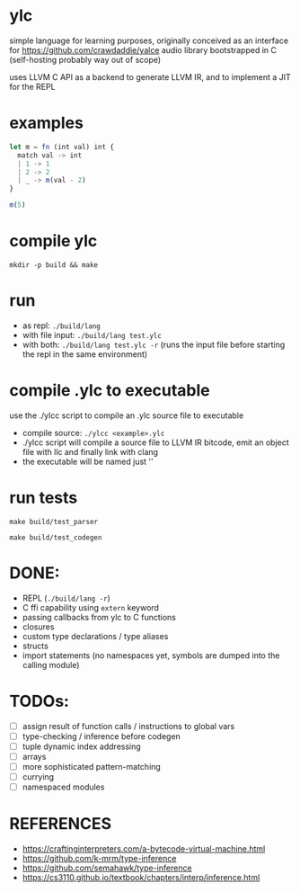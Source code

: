 # ylc
simple language for learning purposes, originally conceived as an interface for https://github.com/crawdaddie/yalce audio library
bootstrapped in C (self-hosting probably way out of scope)

uses LLVM C API as a backend to generate LLVM IR, and to implement a JIT for the REPL

# examples
```javascript
let m = fn (int val) int {
  match val -> int
  | 1 -> 1 
  | 2 -> 2
  | _ -> m(val - 2)
}

m(5)
```

# compile ylc
`mkdir -p build && make`

# run
- as repl: `./build/lang`
- with file input: `./build/lang test.ylc`
- with both: `./build/lang test.ylc -r` (runs the input file before starting the repl in the same environment)

# compile .ylc to executable
use the ./ylcc script to compile an .ylc source file to executable

- compile source: `./ylcc <example>.ylc`
- ./ylcc script will compile a source file to LLVM IR bitcode,
emit an object file with llc and finally link with clang
- the executable will be named just '<example>'


# run tests
`make build/test_parser`

`make build/test_codegen`


# DONE:
- REPL (`./build/lang -r`)
- C ffi capability using `extern` keyword
- passing callbacks from ylc to C functions
- closures
- custom type declarations / type aliases
- structs
- import statements (no namespaces yet, symbols are dumped into the calling module)

# TODOs:
- [ ] assign result of function calls / instructions to global vars 
- [ ] type-checking / inference before codegen
- [ ] tuple dynamic index addressing
- [ ] arrays
- [ ] more sophisticated pattern-matching
- [ ] currying
- [ ] namespaced modules

# REFERENCES
- https://craftinginterpreters.com/a-bytecode-virtual-machine.html
- https://github.com/k-mrm/type-inference
- https://github.com/semahawk/type-inference
- https://cs3110.github.io/textbook/chapters/interp/inference.html
